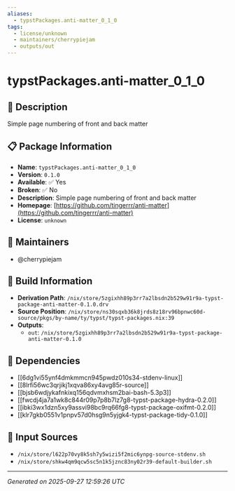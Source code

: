 ```yaml
---
aliases:
  - typstPackages.anti-matter_0_1_0
tags:
  - license/unknown
  - maintainers/cherrypiejam
  - outputs/out
---
```


# typstPackages.anti-matter_0_1_0

## 📝 Description

Simple page numbering of front and back matter

## 📋 Package Information

- **Name**: `typstPackages.anti-matter_0_1_0`
- **Version**: `0.1.0`
- **Available**: ✅ Yes
- **Broken**: ✅ No
- **Description**: Simple page numbering of front and back matter
- **Homepage**: [https://github.com/tingerrr/anti-matter](https://github.com/tingerrr/anti-matter)
- **License**: `unknown`
## 👥 Maintainers

- @cherrypiejam


## 🔧 Build Information

- **Derivation Path**: `/nix/store/5zgixhh89p3rr7a2lbsdn2b529w91r9a-typst-package-anti-matter-0.1.0.drv`
- **Source Position**: `/nix/store/ns30sqxb36k8jrds8z18rv96bpnwc60d-source/pkgs/by-name/ty/typst/typst-packages.nix:39`
- **Outputs**:
  - `out`:  `/nix/store/5zgixhh89p3rr7a2lbsdn2b529w91r9a-typst-package-anti-matter-0.1.0`

## 🔗 Dependencies

- [[6dg1vi55ynf4dmkmmcn945pwdz010s34-stdenv-linux]]
- [[8lrfi56wc3qrjikj1xqva86xy4avg85r-source]]
- [[bjsb6wdjykafnkixq156qdvmxhsm2bai-bash-5.3p3]]
- [[fwcdj4ja7a1wk8c844r09p7p8b7lz7g8-typst-package-hydra-0.2.0]]
- [[ibki3wx1dzn5xy9assvi98bc9rq66fg8-typst-package-oxifmt-0.2.0]]
- [[klr7gkb0551v1pnpv57d0hsg9n5yjgk4-typst-package-tidy-0.1.0]]

## 📁 Input Sources

- `/nix/store/l622p70vy8k5sh7y5wizi5f2mic6ynpg-source-stdenv.sh`
- `/nix/store/shkw4qm9qcw5sc5n1k5jznc83ny02r39-default-builder.sh`

---
*Generated on 2025-09-27 12:59:26 UTC*
